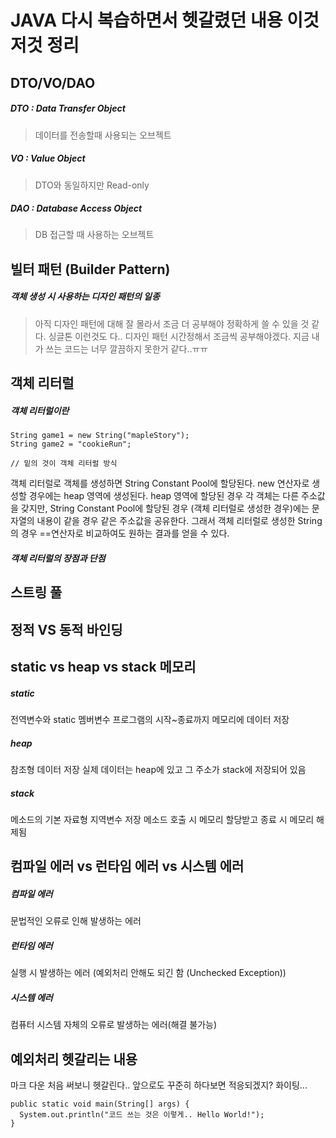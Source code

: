 JAVA 다시 복습하면서 헷갈렸던 내용 이것저것 정리
=================================================

DTO/VO/DAO
-------------

##### DTO : Data Transfer Object

>데이터를 전송할때 사용되는 오브젝트

##### VO : Value Object

>DTO와 동일하지만 Read-only

##### DAO : Database Access Object

>DB 접근할 때 사용하는 오브젝트



빌터 패턴 (Builder Pattern)
---------------------------

##### 객체 생성 시 사용하는 디자인 패턴의 일종

>아직 디자인 패턴에 대해 잘 몰라서 조금 더 공부해야 정확하게 쓸 수 있을 것 같다.
>싱글톤 이런것도 다.. 디자인 패턴 시간정해서 조금씩 공부해야겠다. 지금 내가 쓰는 코드는 너무 깔끔하지 못한거 같다..ㅠㅠ




객체 리터럴
-----------

##### 객체 리터럴이란

```
String game1 = new String("mapleStory");
String game2 = "cookieRun";

// 밑의 것이 객체 리터럴 방식
```

객체 리터럴로 객체를 생성하면 String Constant Pool에 할당된다.
new 연산자로 생성할 경우에는 heap 영역에 생성된다.
heap 영역에 할당된 경우 각 객체는 다른 주소값을 갖지만,
String Constant Pool에 할당된 경우 (객체 리터럴로 생성한 경우)에는 문자열의 내용이 같을 경우 같은 주소값을 공유한다.
그래서 객체 리터럴로 생성한 String의 경우 ==연산자로 비교하여도 원하는 결과를 얻을 수 있다.

##### 객체 리터럴의 장점과 단점


스트링 풀
---------



정적 VS 동적 바인딩
-------------------



static vs heap vs stack 메모리
------------------------------
##### static

전역변수와 static 멤버변수
프로그램의 시작~종료까지 메모리에 데이터 저장 

##### heap

참조형 데이터 저장
실제 데이터는 heap에 있고 그 주소가 stack에 저장되어 있음

##### stack

메소드의 기본 자료형 지역변수 저장
메소드 호출 시 메모리 할당받고 종료 시 메모리 해제됨


컴파일 에러 vs 런타임 에러 vs 시스템 에러
------------------------------------------
##### 컴파일 에러

문법적인 오류로 인해 발생하는 에러

##### 런타임 에러

실행 시 발생하는 에러
(예외처리 안해도 되긴 함 (Unchecked Exception))

##### 시스템 에러

컴퓨터 시스템 자체의 오류로 발생하는 에러(해결 불가능)


예외처리 헷갈리는 내용
----------------------







마크 다운 처음 써보니 헷갈린다..
앞으로도 꾸준히 하다보면 적응되겠지?
화이팅...

```
public static void main(String[] args) {
  System.out.println("코드 쓰는 것은 이렇게.. Hello World!");
}
```
